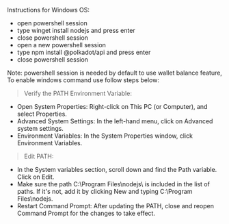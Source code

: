 Instructions for Windows OS:
- open powershell session
- type winget install nodejs and press enter
- close powershell session 
- open a new powershell session
- type npm install @polkadot/api and press enter
- close powershell session

Note: powershell session is needed by default to use wallet balance feature, To enable windows command use follow steps below:

> Verify the PATH Environment Variable:
- Open System Properties: Right-click on This PC (or Computer), and select Properties.
- Advanced System Settings: In the left-hand menu, click on Advanced system settings.
- Environment Variables: In the System Properties window, click Environment Variables.
> Edit PATH:
- In the System variables section, scroll down and find the Path variable. Click on Edit.
- Make sure the path C:\Program Files\nodejs\ is included in the list of paths. If it's not, add it by clicking New and typing C:\Program Files\nodejs\.
- Restart Command Prompt: After updating the PATH, close and reopen Command Prompt for the changes to take effect.
